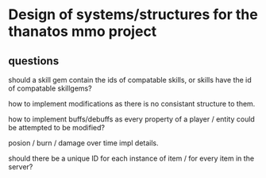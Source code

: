 # Design of systems/structures for the thanatos mmo project

## questions

should a skill gem contain the ids of compatable skills, or skills have the id of compatable skillgems?

how to implement modifications as there is no consistant structure to them.

how to implement buffs/debuffs as every property of a player / entity could be attempted to be modified?

posion / burn / damage over time impl details.

should there be a unique ID for each instance of item / for every item in the server?
